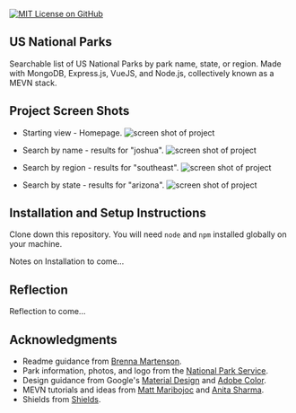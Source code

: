 [![MIT License on GitHub](https://img.shields.io/github/license/seankelliher/us-national-parks?style=flat-square)](/LICENSE.txt)
## US National Parks

Searchable list of US National Parks by park name, state, or region. Made with MongoDB, Express.js, VueJS, and Node.js, collectively known as a MEVN stack.

## Project Screen Shots

* Starting view - Homepage.
![screen shot of project](/screenshots/us-national-parks-screenshot1.png?s=600)

* Search by name - results for "joshua".
![screen shot of project](/screenshots/us-national-parks-screenshot2.png?s=600)

* Search by region - results for "southeast".
![screen shot of project](/screenshots/us-national-parks-screenshot3.png?s=600)

* Search by state - results for "arizona".
![screen shot of project](/screenshots/us-national-parks-screenshot4.png?s=600)

## Installation and Setup Instructions

Clone down this repository. You will need `node` and `npm` installed globally on your machine.

Notes on Installation to come...

## Reflection

Reflection to come...

## Acknowledgments

* Readme guidance from [Brenna Martenson](https://gist.github.com/martensonbj/6bf2ec2ed55f5be723415ea73c4557c4).
* Park information, photos, and logo from the [National Park Service](https://www.nps.gov/index.htm).
* Design guidance from Google's [Material Design](https://material.io/design) and [Adobe Color](https://color.adobe.com/trends).
* MEVN tutorials and ideas from [Matt Maribojoc](https://mattmaribojoc.medium.com/creating-a-todo-app-with-a-mevn-full-stack-part-1-da0f4df7e15) and [Anita Sharma](https://medium.com/@anaida07/mevn-stack-application-part-1-3a27b61dcae0).
* Shields from [Shields](https://shields.io).